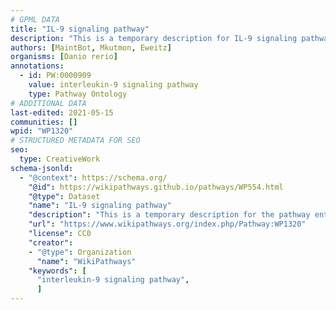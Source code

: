 ```yaml
---
# GPML DATA
title: "IL-9 signaling pathway"
description: "This is a temporary description for IL-9 signaling pathway"
authors: [MaintBot, Mkutmon, Eweitz]
organisms: [Danio rerio]
annotations:
  - id: PW:0000909
    value: interleukin-9 signaling pathway
    type: Pathway Ontology
# ADDITIONAL DATA
last-edited: 2021-05-15
communities: []
wpid: "WP1320"
# STRUCTURED METADATA FOR SEO
seo:
  type: CreativeWork
schema-jsonld:
  - "@context": https://schema.org/
    "@id": https://wikipathways.github.io/pathways/WP554.html
    "@type": Dataset
    "name": "IL-9 signaling pathway"
    "description": "This is a temporary description for the pathway entitled: IL-9 signaling pathway"
    "url": "https://www.wikipathways.org/index.php/Pathway:WP1320"
    "license": CC0
    "creator":
    - "@type": Organization
      "name": "WikiPathways"
    "keywords": [
      "interleukin-9 signaling pathway",
      ]
---
```

